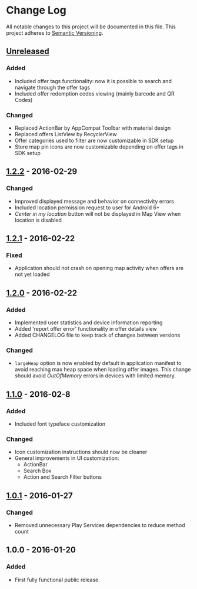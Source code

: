 # Change Log
All notable changes to this project will be documented in this file.
This project adheres to [Semantic Versioning](http://semver.org/).

## [Unreleased]

### Added
- Included offer tags functionality: now it is possible to search and navigate through the offer tags
- Included offer redemption codes viewing (mainly barcode and QR Codes)

### Changed
- Replaced ActionBar by AppCompat Toolbar with material design
- Replaced offers ListView by RecyclerView
- Offer categories used to filter are now customizable in SDK setup
- Store map pin icons are now customizable depending on offer tags in SDK setup
 
## [1.2.2] - 2016-02-29
### Changed
- Improved displayed message and behavior on connectivity errors
- Included location permission request to user for Android 6+
- _Center in my location_ button will not be displayed in Map View when location is disabled

## [1.2.1] - 2016-02-22
### Fixed
- Application should not crash on opening map activity when offers are not yet loaded

## [1.2.0] - 2016-02-22
### Added
- Implemented user statistics and device information reporting
- Added 'report offer error' functionality in offer details view
- Added CHANGELOG file to keep track of changes between versions

### Changed
- `largeHeap` option is now enabled by default in application manifest to avoid reaching max heap space when loading offer images. This change should avoid _OutOfMemory_ errors in devices with limited memory.


## [1.1.0] - 2016-02-8
### Added
- Included font typeface customization

### Changed
- Icon customization instructions should now be cleaner
- General improvements in UI customization:
  - ActionBar
  - Search Box
  - Action and Search Filter buttons

## [1.0.1] - 2016-01-27
### Changed
- Removed unnecessary Play Services dependencies to reduce method count

## 1.0.0 - 2016-01-20
### Added
- First fully functional public release.

[Unreleased]: https://github.com/Wakup/Wakup-Android-SDK/compare/v1.2.2...HEAD
[1.2.2]: https://github.com/Wakup/Wakup-Android-SDK/compare/v1.2.1...v1.2.2
[1.2.1]: https://github.com/Wakup/Wakup-Android-SDK/compare/v1.2.0...v1.2.1
[1.2.0]: https://github.com/Wakup/Wakup-Android-SDK/compare/v1.1.0...v1.2.0
[1.1.0]: https://github.com/Wakup/Wakup-Android-SDK/compare/v1.0.1...v1.1.0
[1.0.1]: https://github.com/Wakup/Wakup-Android-SDK/compare/v1.0.0...v1.0.1